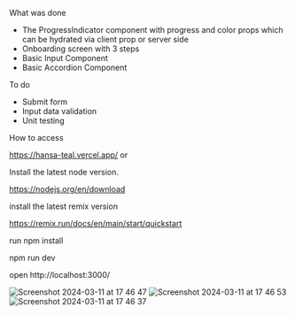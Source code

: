 

What was done
 -  The ProgressIndicator component with progress and color props which can be hydrated via client prop or server side
 - Onboarding screen with 3 steps
 - Basic Input Component
 - Basic Accordion Component

To do
 - Submit form
 - Input data validation
 - Unit testing

How to access

https://hansa-teal.vercel.app/
or

Install the latest node version.

https://nodejs.org/en/download

install the latest remix version

https://remix.run/docs/en/main/start/quickstart

run npm install
 
npm run dev

open http://localhost:3000/

![Screenshot 2024-03-11 at 17 46 47](https://github.com/willianmesko/hansa/assets/26778884/03e7f891-3fe5-4e67-87b1-f3b8befb7f4c)
![Screenshot 2024-03-11 at 17 46 53](https://github.com/willianmesko/hansa/assets/26778884/a13b9624-f36b-4993-b3e8-569fb078e074)
![Screenshot 2024-03-11 at 17 46 37](https://github.com/willianmesko/hansa/assets/26778884/009b8b6e-8fe3-404a-b4a5-c480f68caccb)

